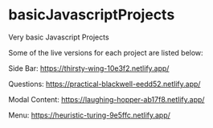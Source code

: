 # basicJavascriptProjects
Very basic Javascript Projects

Some of the live versions for each project are listed below: 

Side Bar: https://thirsty-wing-10e3f2.netlify.app/

Questions: https://practical-blackwell-eedd52.netlify.app/

Modal  Content: https://laughing-hopper-ab17f8.netlify.app/

Menu: https://heuristic-turing-9e5ffc.netlify.app/


